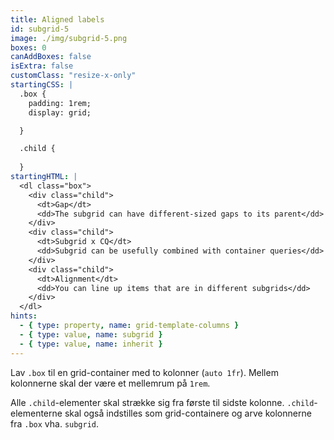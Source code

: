 ```yaml
---
title: Aligned labels
id: subgrid-5
image: ./img/subgrid-5.png
boxes: 0
canAddBoxes: false
isExtra: false
customClass: "resize-x-only"
startingCSS: |
  .box {
    padding: 1rem;
    display: grid;

  }

  .child {
    
  }
startingHTML: |
  <dl class="box">
    <div class="child">
      <dt>Gap</dt>
      <dd>The subgrid can have different-sized gaps to its parent</dd>
    </div>
    <div class="child">
      <dt>Subgrid x CQ</dt>
      <dd>Subgrid can be usefully combined with container queries</dd>
    </div>
    <div class="child">
      <dt>Alignment</dt>
      <dd>You can line up items that are in different subgrids</dd>
    </div>
  </dl>
hints:
  - { type: property, name: grid-template-columns }
  - { type: value, name: subgrid }
  - { type: value, name: inherit }
---
```


Lav `.box` til en grid-container med to kolonner (`auto 1fr`). Mellem kolonnerne skal der være et mellemrum på `1rem`.

Alle `.child`-elementer skal strække sig fra første til sidste kolonne. `.child`-elementerne skal også indstilles som grid-containere og arve kolonnerne fra `.box` vha. `subgrid`.
